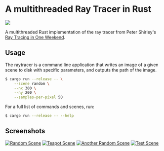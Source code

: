 # A multithreaded Ray Tracer in Rust

![](https://andystanton.github.io/raytracer-rs/raytracing-random-scene@320x240.png)

A multithreaded Rust implementation of the ray tracer from Peter Shirley's [Ray Tracing in One Weekend](https://www.amazon.com/gp/product/B01B5AODD8).

## Usage

The raytracer is a command line application that writes an image of a given scene to disk with specific parameters, and outputs the path of the image.

```sh
$ cargo run --release -- \
    --scene random \
    --nx 300 \
    --ny 200 \
    --samples-per-pixel 50
```

For a full list of commands and scenes, run:

```sh
$ cargo run --release -- --help
```

## Screenshots

[![Random Scene](https://andystanton.github.io/raytracer-rs/raytracing-random-scene@320x240.png)](https://andystanton.github.io/raytracer-rs/raytracing-random-scene@1024x768.png)
[![Teapot Scene](https://andystanton.github.io/raytracer-rs/raytracing-teapot-scene@320x240.png)](https://andystanton.github.io/raytracer-rs/raytracing-teapot-scene@1024x768.png)
[![Another Random Scene](https://andystanton.github.io/raytracer-rs/raytracing-random2-scene@320x240.png)](https://andystanton.github.io/raytracer-rs/raytracing-random2-scene@1024x768.png)
[![Test Scene](https://andystanton.github.io/raytracer-rs/raytracing-test-scene@320x240.png)](https://andystanton.github.io/raytracer-rs/raytracing-test-scene@1024x768.png)
